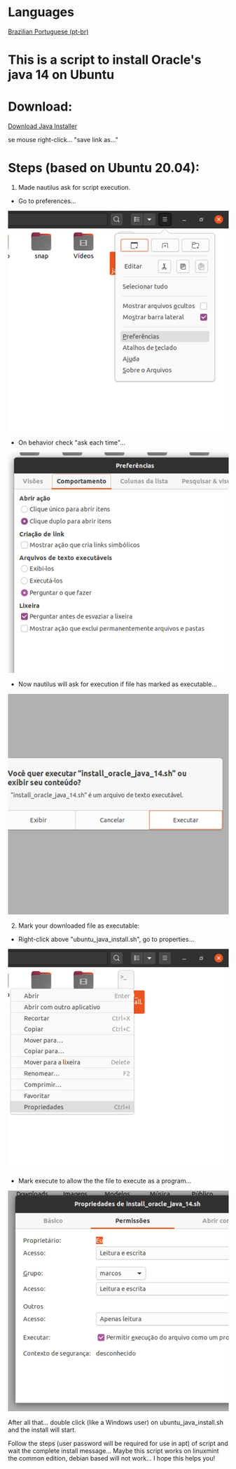 # Languages
<a id="raw-url" href="https://github.com/markirius/ubuntu_java_install/blob/master/langs/README.pt-BR.md">Brazilian Portuguese (pt-br)</a>


# This is a script to install Oracle's java 14 on Ubuntu

# Download:
<a id="raw-url" href="https://raw.githubusercontent.com/markirius/ubuntu_java_install/master/ubuntu_java_install.sh">Download Java Installer</a>

se mouse right-click... "save link as..."

# Steps (based on Ubuntu 20.04):

1. Made nautilus ask for script execution.

  * Go to preferences...

![](imgs/1.png)

  * On behavior check "ask each time"...

![](imgs/2.png)

  * Now nautilus will ask for execution if file has marked as executable...

![](imgs/3.png)


2. Mark your downloaded file as executable:

  * Right-click above "ubuntu_java_install.sh", go to properties...

![](imgs/5.png)

  * Mark execute to allow the the file to execute as a program...

![](imgs/4.png)


After all that... double click (like a Windows user) on ubuntu_java_install.sh and the install will start.


Follow the steps (user password will be required for use in apt) of script and wait the complete install message...
Maybe this script works on linuxmint the common edition, debian based will not work...
I hope this helps you!

